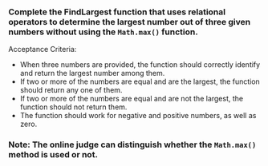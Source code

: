 ### Complete the FindLargest function that uses relational operators to determine the largest number out of three given numbers without using the `Math.max()` function.

Acceptance Criteria:

- When three numbers are provided, the function should correctly identify and return the largest number among them.
- If two or more of the numbers are equal and are the largest, the function should return any one of them.
- If two or more of the numbers are equal and are not the largest, the function should not return them.
- The function should work for negative and positive numbers, as well as zero.

### Note: The online judge can distinguish whether the `Math.max()` method is used or not.

